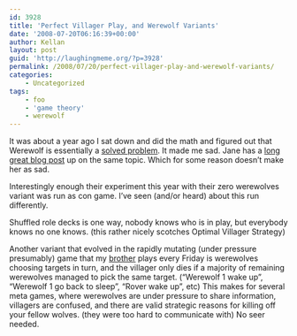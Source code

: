 ```yaml
---
id: 3928
title: 'Perfect Villager Play, and Werewolf Variants'
date: '2008-07-20T06:16:39+00:00'
author: Kellan
layout: post
guid: 'http://laughingmeme.org/?p=3928'
permalink: /2008/07/20/perfect-villager-play-and-werewolf-variants/
categories:
    - Uncategorized
tags:
    - foo
    - 'game theory'
    - werewolf
---
```


It was about a year ago I sat down and did the math and figured out that Werewolf is essentially a [solved problem](http://en.wikipedia.org/wiki/Perfect\_play). It made me sad. Jane has a [long great blog post](http://avantgame.blogspot.com/2008/07/memories-of-dead-seer-werewolf-at.html) up on the same topic. Which for some reason doesn’t make her as sad.

Interestingly enough their experiment this year with their zero werewolves variant was run as con game. I’ve seen (and/or heard) about this run differently.

Shuffled role decks is one way, nobody knows who is in play, but everybody knows no one knows. (this rather nicely scotches Optimal Villager Strategy)

Another variant that evolved in the rapidly mutating (under pressure presumably) game that my [brother](http://sedesdraconis.livejournal.com/) plays every Friday is werewolves choosing targets in turn, and the villager only dies if a majority of remaining werewolves managed to pick the same target. (“Werewolf 1 wake up”, “Werewolf 1 go back to sleep”, “Rover wake up”, etc) This makes for several meta games, where werewolves are under pressure to share information, villagers are confused, and there are valid strategic reasons for killing off your fellow wolves. (they were too hard to communicate with) No seer needed.